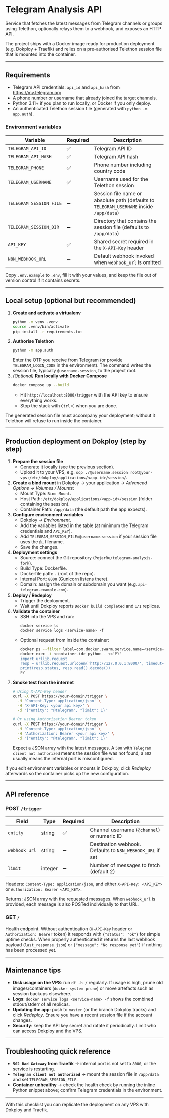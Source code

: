 # Telegram Analysis API

Service that fetches the latest messages from Telegram channels or groups using Telethon, optionally relays them to a webhook, and exposes an HTTP API.

The project ships with a Docker image ready for production deployment (e.g. Dokploy + Traefik) and relies on a pre-authorised Telethon session file that is mounted into the container.

---

## Requirements

- Telegram API credentials: `api_id` and `api_hash` from https://my.telegram.org.
- A phone number or username that already joined the target channels.
- Python 3.11+ if you plan to run locally, or Docker if you only deploy.
- An authenticated Telethon session file (generated with `python -m app.auth`).

### Environment variables

| Variable | Required | Description |
| --- | --- | --- |
| `TELEGRAM_API_ID` | ✅ | Telegram API ID |
| `TELEGRAM_API_HASH` | ✅ | Telegram API hash |
| `TELEGRAM_PHONE` | ✅ | Phone number including country code |
| `TELEGRAM_USERNAME` | ✅ | Username used for the Telethon session |
| `TELEGRAM_SESSION_FILE` | ➖ | Session file name or absolute path (defaults to `TELEGRAM_USERNAME` inside `/app/data`) |
| `TELEGRAM_SESSION_DIR` | ➖ | Directory that contains the session file (defaults to `/app/data`) |
| `API_KEY` | ✅ | Shared secret required in the `X-API-Key` header |
| `N8N_WEBHOOK_URL` | ➖ | Default webhook invoked when `webhook_url` is omitted |

Copy `.env.example` to `.env`, fill it with your values, and keep the file out of version control if it contains secrets.

---

## Local setup (optional but recommended)

1. **Create and activate a virtualenv**
   ```bash
   python -m venv .venv
   source .venv/bin/activate
   pip install -r requirements.txt
   ```
2. **Authorise Telethon**
   ```bash
   python -m app.auth
   ```
   Enter the OTP you receive from Telegram (or provide `TELEGRAM_LOGIN_CODE` in the environment). The command writes the session file, typically `@username.session`, to the project root.
3. *(Optional)* **Run locally with Docker Compose**
   ```bash
   docker compose up --build
   ```
   - Hit `http://localhost:8000/trigger` with the API key to ensure everything works.
   - Stop the stack with `Ctrl+C` when you are done.

The generated session file must accompany your deployment; without it Telethon will refuse to run inside the container.

---

## Production deployment on Dokploy (step by step)

1. **Prepare the session file**
   - Generate it locally (see the previous section).
   - Upload it to your VPS, e.g. `scp ./@username.session root@your-vps:/etc/dokploy/applications/<app-id>/session/`.
2. **Create a bind mount** in Dokploy → your application → *Advanced Options → Volumes / Mounts*:
   - Mount Type: `Bind Mount`.
   - Host Path: `/etc/dokploy/applications/<app-id>/session` (folder containing the session).
   - Container Path: `/app/data` (the default path the app expects).
3. **Configure environment variables**
   - Dokploy → *Environment*.
   - Add the variables listed in the table (at minimum the Telegram credentials and `API_KEY`).
   - Add `TELEGRAM_SESSION_FILE=@username.session` if your session file uses the `@…` filename.
   - Save the changes.
4. **Deployment settings**
   - Source: connect the Git repository (`PejarRu/telegram-analysis-fork`).
   - Build Type: Dockerfile.
   - Dockerfile path: `.` (root of the repo).
   - Internal Port: `8000` (Gunicorn listens there).
   - Domain: assign the domain or subdomain you want (e.g. `api-telegram.example.com`).
5. **Deploy / Redeploy**
   - Trigger the deployment.
   - Wait until Dokploy reports `Docker build completed` and `1/1` replicas.
6. **Validate the container**
   - SSH into the VPS and run:
     ```bash
     docker service ls
     docker service logs <service-name> -f
     ```
   - Optional request from inside the container:
     ```bash
     docker ps --filter label=com.docker.swarm.service.name=<service-name>
     docker exec -i <container-id> python - <<'PY'
     import urllib.request
     resp = urllib.request.urlopen('http://127.0.0.1:8000/', timeout=5)
     print(resp.status, resp.read().decode())
     PY
     ```
7. **Smoke test from the internet**
   ```bash
   # Using X-API-Key header
   curl -X POST https://your-domain/trigger \
     -H 'Content-Type: application/json' \
     -H 'X-API-Key: <your api key>' \
     -d '{"entity": "@telegram", "limit": 1}'
   
   # Or using Authorization Bearer token
   curl -X POST https://your-domain/trigger \
     -H 'Content-Type: application/json' \
     -H 'Authorization: Bearer <your api key>' \
     -d '{"entity": "@telegram", "limit": 1}'
   ```
   Expect a JSON array with the latest messages. A `500` with `Telegram client not authorized` means the session file was not found; a `502` usually means the internal port is misconfigured.

If you edit environment variables or mounts in Dokploy, click *Redeploy* afterwards so the container picks up the new configuration.

---

## API reference

### POST `/trigger`

| Field | Type | Required | Description |
| --- | --- | --- | --- |
| `entity` | string | ✅ | Channel username (`@channel`) or numeric ID |
| `webhook_url` | string | ➖ | Destination webhook. Defaults to `N8N_WEBHOOK_URL` if set |
| `limit` | integer | ➖ | Number of messages to fetch (default 2) |

Headers: `Content-Type: application/json`, and either `X-API-Key: <API_KEY>` or `Authorization: Bearer <API_KEY>`.

Returns: JSON array with the requested messages. When `webhook_url` is provided, each message is also POSTed individually to that URL.

### GET `/`

Health endpoint. Without authentication (`X-API-Key` header or `Authorization: Bearer` token) it responds with `{"status": "ok"}` for simple uptime checks. When properly authenticated it returns the last webhook payload (`last_response.json`) or `{"message": "No response yet"}` if nothing has been processed yet.

---

## Maintenance tips

- **Disk usage on the VPS**: run `df -h /` regularly. If usage is high, prune old images/containers (`docker system prune`) or move artefacts such as session backups elsewhere.
- **Logs**: `docker service logs <service-name> -f` shows the combined stdout/stderr of all replicas.
- **Updating the app**: push to `master` (or the branch Dokploy tracks) and click *Redeploy*. Ensure you have a recent session file if the account changes.
- **Security**: keep the API key secret and rotate it periodically. Limit who can access Dokploy and the VPS.

---

## Troubleshooting quick reference

- **`502 Bad Gateway` from Traefik** → internal port is not set to `8000`, or the service is restarting.
- **`Telegram client not authorized`** → mount the session file in `/app/data` and set `TELEGRAM_SESSION_FILE`.
- **Container unhealthy** → check the health check by running the inline Python snippet above; confirm Telegram credentials in the environment.

---

With this checklist you can replicate the deployment on any VPS with Dokploy and Traefik.
